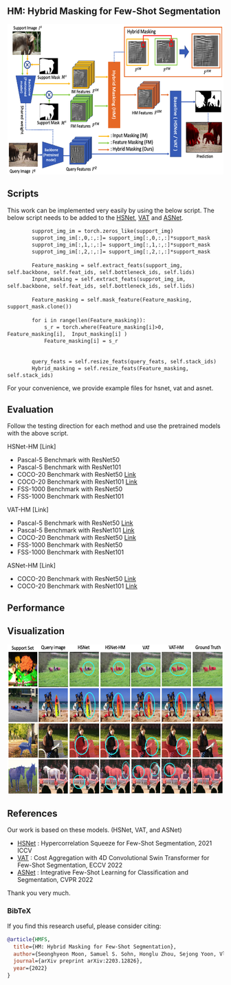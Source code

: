 ## HM: Hybrid Masking for Few-Shot Segmentation

<p align="middle">
    <img src="figure/main_fig2.png" width="600" height="350" />
</p>


## Scripts
This work can be implemented very easily by using the below script. 
The below script needs to be added to the [HSNet](https://github.com/juhongm999/hsnet), [VAT](https://github.com/Seokju-Cho/Volumetric-Aggregation-Transformer) and [ASNet](https://github.com/dahyun-kang/ifsl).

            supprot_img_im = torch.zeros_like(support_img)            
            supprot_img_im[:,0,:,:]= support_img[:,0,:,:]*support_mask 
            supprot_img_im[:,1,:,:]= support_img[:,1,:,:]*support_mask  
            supprot_img_im[:,2,:,:]= support_img[:,2,:,:]*support_mask  

            Feature_masking = self.extract_feats(support_img, self.backbone, self.feat_ids, self.bottleneck_ids, self.lids)
            Input_masking = self.extract_feats(supprot_img_im, self.backbone, self.feat_ids, self.bottleneck_ids, self.lids)

            Feature_masking = self.mask_feature(Feature_masking, support_mask.clone())

            for i in range(len(Feature_masking)):
                s_r = torch.where(Feature_masking[i]>0, Feature_masking[i],  Input_masking[i] )
                Feature_masking[i] = s_r
                
                
            query_feats = self.resize_feats(query_feats, self.stack_ids)           
            Hybrid_masking = self.resize_feats(Feature_masking, self.stack_ids)



For your convenience, we provide example files for hsnet, vat and asnet.


## Evaluation

Follow the testing direction for each method and use the pretrained models with the above script.

HSNet-HM [Link]
- Pascal-5 Benchmark with ResNet50
- Pascal-5 Benchmark with ResNet101
- COCO-20 Benchmark with ResNet50 [Link](https://drive.google.com/drive/folders/1n6sNZhnDY-plL7cI4DcdXcTzwNYbSJmQ?usp=sharing)
- COCO-20 Benchmark with ResNet101 [Link](https://drive.google.com/drive/folders/1Y7Q25SSxOmfeN3necQJ2xMITCmoCZuGl?usp=sharing)
- FSS-1000 Benchmark with ResNet50
- FSS-1000 Benchmark with ResNet101

VAT-HM [Link]

- Pascal-5 Benchmark with ResNet50 [Link](https://drive.google.com/drive/folders/19GcKL77ciPG5MGXuONWb-_YRKE-DmzEn?usp=sharing)
- Pascal-5 Benchmark with ResNet101 [Link]()
- COCO-20 Benchmark with ResNet50 [Link](https://drive.google.com/drive/folders/1U93SBWk0wkJHMwth8ZM19qEqcRwK3BlY?usp=sharing)
- FSS-1000 Benchmark with ResNet50 
- FSS-1000 Benchmark with ResNet101 

ASNet-HM [Link]

- COCO-20 Benchmark with ResNet50 [Link]()
- COCO-20 Benchmark with ResNet101 [Link]()

## Performance



## Visualization

<p align="middle">
    <img src="figure/comparison.png" width="600" height="350" />
</p>


## References

Our work is based on these models. (HSNet, VAT, and ASNet)

- [HSNet](https://github.com/juhongm999/hsnet) : Hypercorrelation Squeeze for Few-Shot Segmentation, 2021 ICCV
- [VAT](https://github.com/Seokju-Cho/Volumetric-Aggregation-Transformer) : Cost Aggregation with 4D Convolutional Swin Transformer for Few-Shot Segmentation, ECCV 2022
- [ASNet](https://github.com/dahyun-kang/ifsl) : Integrative Few-Shot Learning for Classification and Segmentation, CVPR 2022

Thank you very much.

### BibTeX
If you find this research useful, please consider citing:

````BibTeX
@article{HMFS,
  title={HM: Hybrid Masking for Few-Shot Segmentation},
  author={Seonghyeon Moon, Samuel S. Sohn, Honglu Zhou, Sejong Yoon, Vladimir Pavlovic, Muhammad Haris Khan, Mubbasir Kapadia},
  journal={arXiv preprint arXiv:2203.12826},
  year={2022}
}
````
